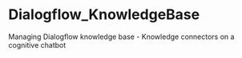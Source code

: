 # Dialogflow_KnowledgeBase
Managing Dialogflow knowledge base - Knowledge connectors on a cognitive chatbot
